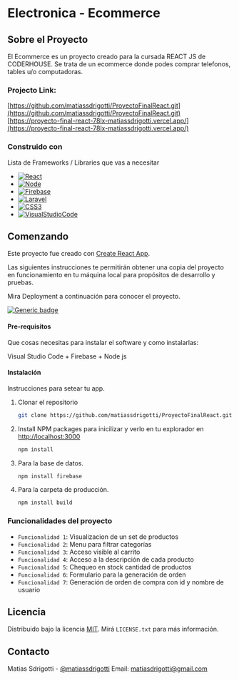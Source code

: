 #  Electronica - Ecommerce
<a name="readme-top"></a>



## Sobre el Proyecto
El Ecommerce es un proyecto creado para la cursada REACT JS de CODERHOUSE. 
Se trata de un ecommerce donde podes comprar telefonos, tables u/o computadoras.

### Projecto Link: 
[https://github.com/matiassdrigotti/ProyectoFinalReact.git](https://github.com/matiassdrigotti/ProyectoFinalReact.git)
[https://proyecto-final-react-78lx-matiassdrigotti.vercel.app/](https://proyecto-final-react-78lx-matiassdrigotti.vercel.app/)


### Construido con

Lista de Frameworks / Libraries que vas a necesitar

* [![React][React.js]][React-url]
* [![Node][Node.js]][Node-url]
* [![Firebase][Firebase.com]][Firebase-url]
* [![Laravel][Laravel.com]][Laravel-url]
* [![CSS3][Css3.com]][CSS3-url]
* [![VisualStudioCode][Visualstudio.com]][VSC-url]


## Comenzando 

Este proyecto fue creado con [Create React App](https://github.com/facebook/create-react-app).

Las siguientes instrucciones te permitirán obtener una copia del proyecto en funcionamiento en tu máquina local para propósitos de desarrollo y pruebas.

Mira Deployment a continuación para conocer el proyecto.

[![Generic badge](https://img.shields.io/badge/DEPLOY-SBENTRENAMIENTOS-<COLOR>.svg)](https://react-js-pf-sdrigotti-rodrigo.vercel.app/)


#### Pre-requisitos 
Que cosas necesitas para instalar el software y como instalarlas:

Visual Studio Code + Firebase + Node js

#### Instalación 

Instrucciones para setear tu app.

1. Clonar el repositorio
   ```sh
   git clone https://github.com/matiassdrigotti/ProyectoFinalReact.git
   ```
2. Install NPM packages para inicilizar y verlo en tu explorador en [http://localhost:3000](http://localhost:3000)
   ```sh
   npm install
   ```
3. Para la base de datos.
   ```sh
   npm install firebase
   ```
4. Para la carpeta de producción.
   ```sh
   npm install build
   ```



### Funcionalidades del proyecto

- `Funcionalidad 1`: Visualizacion de un set de productos
- `Funcionalidad 2`: Menu para filtrar categorías
- `Funcionalidad 3`: Acceso visible al carrito
- `Funcionalidad 4`: Acceso a la descripción de cada producto
- `Funcionalidad 5`: Chequeo en stock cantidad de productos
- `Funcionalidad 6`: Formulario para la generación de orden
- `Funcionalidad 7`: Generación de orden de compra con id y nombre de usuario


## Licencia

Distribuido bajo la licencia [MIT](https://choosealicense.com/licenses/mit/). Mirá `LICENSE.txt` para más información.

## Contacto

Matias Sdrigotti - [@matiassdrigotti](https://www.github.com/matiassdrigotti)
Email: matiasdrigotti@gmail.com





[React.js]: https://img.shields.io/badge/React-20232A?style=for-the-badge&logo=react&logoColor=61DAFB
[React-url]: https://reactjs.org/
[Node.js]: https://img.shields.io/badge/node.js-35495E?style=for-the-badge&logo=node.js&logoColor=4FC08D
[Node-url]: https://nodejs.org/es
[Firebase.com]: https://img.shields.io/badge/Firebase-FF6F00?style=for-the-badge&logo=firebase&logoColor=white
[Firebase-url]: https://firebase.google.com/
[Laravel.com]: https://img.shields.io/badge/Javascript-FF2D20?style=for-the-badge&logo=javascript&logoColor=white
[Laravel-url]: https://laravel.com
[Css3.com]: https://img.shields.io/badge/CSS3-563D7C?style=for-the-badge&logo=css3&logoColor=white
[CSS3-url]: https://www.w3.org/Style/CSS/Overview.en.html
[Visualstudio.com]: https://img.shields.io/badge/VSC-0769AD?style=for-the-badge&logo=visualstudiocode&logoColor=white
[VSC-url]: https://code.visualstudio.com
